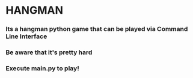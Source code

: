 # HANGMAN
### Its a hangman python game that can be played via Command Line Interface
### Be aware that it's pretty hard

### Execute main.py to play!
